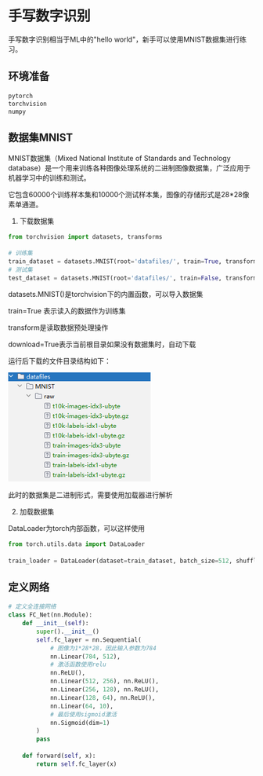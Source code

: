 # 手写数字识别

手写数字识别相当于ML中的"hello world"，新手可以使用MNIST数据集进行练习。

## 环境准备

```
pytorch
torchvision
numpy
```

## 数据集MNIST

MNIST数据集（Mixed National Institute of Standards and Technology database）是一个用来训练各种图像处理系统的二进制图像数据集，广泛应用于机器学习中的训练和测试。

它包含60000个训练样本集和10000个测试样本集，图像的存储形式是28*28像素单通道。



1. 下载数据集

```python
from torchvision import datasets, transforms

# 训练集
train_dataset = datasets.MNIST(root='datafiles/', train=True, transform=transforms.ToTensor(), download=True)
# 测试集
test_dataset = datasets.MNIST(root='datafiles/', train=False, transform=transforms.ToTensor(), download=True)


```

datasets.MNIST()是torchvision下的内置函数，可以导入数据集

train=True 表示读入的数据作为训练集

transform是读取数据预处理操作

download=True表示当前根目录如果没有数据集时，自动下载



运行后下载的文件目录结构如下：

![image-20230423150421472](assets/image-20230423150421472.png)

此时的数据集是二进制形式，需要使用加载器进行解析


2. 加载数据集

DataLoader为torch内部函数，可以这样使用

```python
from torch.utils.data import DataLoader

train_loader = DataLoader(dataset=train_dataset, batch_size=512, shuffle=True)
```

## 定义网络

```python
# 定义全连接网络
class FC_Net(nn.Module):
    def __init__(self):
        super().__init__()
        self.fc_layer = nn.Sequential(
            # 图像为1*28*28，因此输入参数为784
            nn.Linear(784, 512),
            # 激活函数使用relu
            nn.ReLU(),
            nn.Linear(512, 256), nn.ReLU(),
            nn.Linear(256, 128), nn.ReLU(),
            nn.Linear(128, 64), nn.ReLU(),
            nn.Linear(64, 10),
            # 最后使用sigmoid激活
            nn.Sigmoid(dim=1)
        )
        pass

    def forward(self, x):
        return self.fc_layer(x)
```





